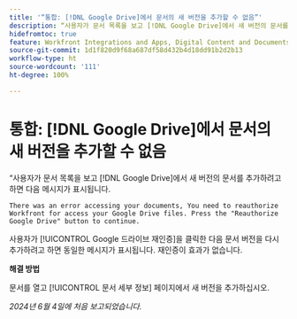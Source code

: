 ```yaml
---
title: '“통합: [!DNL Google Drive]에서 문서의 새 버전을 추가할 수 없음”'
description: “사용자가 문서 목록을 보고 [!DNL Google Drive]에서 새 버전의 문서를 추가하려고 하면 메시지가 표시됩니다. 해결 방법을 사용할 수 있습니다.”
hidefromtoc: true
feature: Workfront Integrations and Apps, Digital Content and Documents
source-git-commit: 1d1f820d9f68a687df58d432b4d18dd91b2d2b13
workflow-type: ht
source-wordcount: '111'
ht-degree: 100%

---
```



# 통합: [!DNL Google Drive]에서 문서의 새 버전을 추가할 수 없음

“사용자가 문서 목록을 보고 [!DNL Google Drive]에서 새 버전의 문서를 추가하려고 하면 다음 메시지가 표시됩니다.

`There was an error accessing your documents, You need to reauthorize Workfront for access your Google Drive files. Press the "Reauthorize Google Drive" button to continue.`

사용자가 [!UICONTROL Google 드라이브 재인증]을 클릭한 다음 문서 버전을 다시 추가하려고 하면 동일한 메시지가 표시됩니다. 재인증이 효과가 없습니다.

**해결 방법**

문서를 열고 [!UICONTROL 문서 세부 정보] 페이지에서 새 버전을 추가하십시오.

_2024년 6월 4일에 처음 보고되었습니다._
